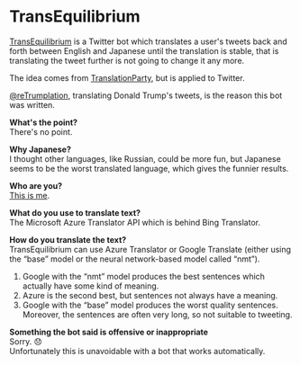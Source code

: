 TransEquilibrium
================

[TransEquilibrium](https://github.com/barisione/transequilibrium/) is a Twitter bot which translates a user's tweets back and forth between English and Japanese until the translation is stable, that is translating the tweet further is not going to change it any more.

The idea comes from [TranslationParty](http://www.translationparty.com/), but is applied to Twitter.

[@reTrumplation](https://twitter.com/reTrumplation), translating Donald Trump's tweets, is the reason this bot was written.

**What's the point?**<br/>
There's no point.

**Why Japanese?**<br/>
I thought other languages, like Russian, could be more fun, but Japanese seems to be the worst translated language, which gives the funnier results.

**Who are you?**<br/>
[This is me](http://www.barisione.org/).

**What do you use to translate text?**<br/>
The Microsoft Azure Translator API which is behind Bing Translator.

**How do you translate the text?**<br />
TransEquilibrium can use Azure Translator or Google Translate (either using the “base” model or the neural network-based model called “nmt”).

1. Google with the “nmt” model produces the best sentences which actually have some kind of meaning.
2. Azure is the second best, but sentences not always have a meaning.
3. Google with the “base” model produces the worst quality sentences. Moreover, the sentences are often very long, so not suitable to tweeting.

**Something the bot said is offensive or inappropriate**<br />
Sorry. 😞<br />
Unfortunately this is unavoidable with a bot that works automatically.
